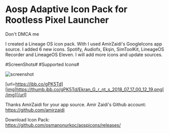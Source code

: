 # Aosp Adaptive Icon Pack for Rootless Pixel Launcher
Don't DMCA me

I created a Lineage OS icon pack. With I used AmirZaidi's GoogleIcons app source.
I added 6 new icons. 
Spotify, Audiofx, Ekşin, SimToolKit, LineageOS Recorder and LineageOS Eleven.
I will add more icons and update sources.

  #ScreenShots#  #Supported Icons#

![screenshot](https://image.ibb.co/fUHfGo/Ekran_G_r_nt_s_2018_07_10_20_16_01.png)

[url=https://ibb.co/gPK5Td][img]https://thumb.ibb.co/gPK5Td/Ekran_G_r_nt_s_2018_07_17_00_12_19.png[/img][/url]


Thanks AmirZaidi for your app source.
Amir Zaidi's Github account: https://github.com/amirzaidi


Download Icon Pack: https://github.com/osmanonurkoc/aospicons/releases/
